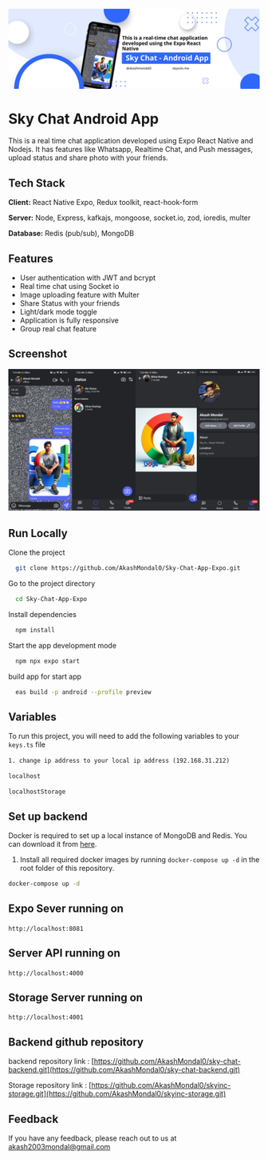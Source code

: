 
![Logo](/public/Sky%20Chat%20app.png)


# Sky Chat Android App

This is a real time chat application developed using Expo React Native and Nodejs. It has features like Whatsapp, Realtime Chat, and Push messages, upload status and share photo with your friends.

## Tech Stack

**Client:** React Native Expo, Redux toolkit, react-hook-form

**Server:** Node, Express, kafkajs, mongoose, socket.io, zod, ioredis, multer

**Database:** Redis (pub/sub), MongoDB 


## Features

- User authentication with JWT and bcrypt
- Real time chat using Socket io
- Image uploading feature with Multer
- Share Status with your friends
- Light/dark mode toggle
- Application is fully responsive
- Group real chat feature

## Screenshot

![App Screenshot](/public/sky%20chat.png)
<!-- ![App Screenshot](https://via.placeholder.com/468x300?text=App+Screenshot+Here) -->


## Run Locally

Clone the project

```bash
  git clone https://github.com/AkashMondal0/Sky-Chat-App-Expo.git
```

Go to the project directory

```bash
  cd Sky-Chat-App-Expo
```

Install dependencies

```bash
  npm install
```

Start the app development mode

```bash
  npm npx expo start
```

build app for start app

```bash
  eas build -p android --profile preview
```

## Variables

To run this project, you will need to add the following variables to your `keys.ts` file

`1. change ip address to your local ip address (192.168.31.212)`

`localhost`

`localhostStorage`



## Set up backend

Docker  is required to set up a local instance of MongoDB and Redis. You can download it from [here](https://www.docker.com/).

1. Install all required docker images  by running `docker-compose up -d` in the root folder of this repository.

```bash
docker-compose up -d
```

## Expo Sever running  on 
`http://localhost:8081`
## Server API running on 
`http://localhost:4000`
## Storage Server  running on 
`http://localhost:4001`

## Backend github repository

backend repository link : [https://github.com/AkashMondal0/sky-chat-backend.git](https://github.com/AkashMondal0/sky-chat-backend.git)

Storage repository link : [https://github.com/AkashMondal0/skyinc-storage.git](https://github.com/AkashMondal0/skyinc-storage.git)

## Feedback

If you have any feedback, please reach out to us at akash2003mondal@gmail.com

